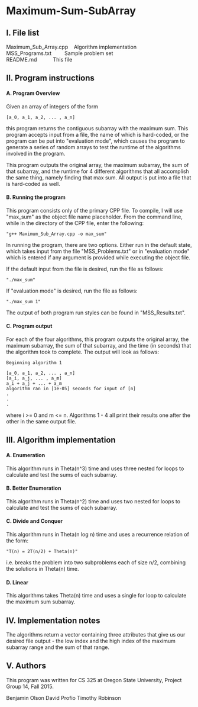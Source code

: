 # Maximum-Sum-SubArray
## I. File list
Maximum_Sub_Array.cpp&nbsp;&nbsp;&nbsp;&nbsp;Algorithm implementation<br />
MSS_Programs.txt&nbsp;&nbsp;&nbsp;&nbsp;&nbsp;&nbsp;&nbsp;&nbsp;&nbsp;Sample problem set <br />
README.md&nbsp;&nbsp;&nbsp;&nbsp;&nbsp;&nbsp;&nbsp;&nbsp;&nbsp;&nbsp;&nbsp;This file<br />


## II. Program instructions

#### A. Program Overview

Given an array of integers of the form

	[a_0, a_1, a_2, ... , a_n]

this program returns the contiguous subarray with the maximum sum. This program
accepts input from a file, the name of which is hard-coded, or the program can 
be put into "evaluation mode", which causes the program to generate a series 
of random arrays to test the runtime of the algorithms involved in the program.

This program outputs the original array, the maximum subarray, the sum of that
subarray, and the runtime for 4 different algorithms that all accomplish the
same thing, namely finding that max sum. All output is put into a file that
is hard-coded as well.

#### B. Running the program

This program consists only of the primary CPP file. To compile, I will use
"max_sum" as the object file name placeholder. From the command line, while in
the directory of the CPP file, enter the following:

	"g++ Maximum_Sub_Array.cpp -o max_sum"

In running the program, there are two options. Either run in the default state,
which takes input from the file "MSS_Problems.txt" or in "evaluation mode" 
which is entered if any argument is provided while executing the object file.

If the default input from the file is desired, run the file as follows:

	"./max_sum"

If "evaluation mode" is desired, run the file as follows:

	"./max_sum 1"

The output of both program run styles can be found in "MSS_Results.txt".

#### C. Program output

For each of the four algorithms, this program outputs the original array, the
maximum subarray, the sum of that subarray, and the time (in seconds) that the
algorithm took to complete. The output will look as follows:

	Beginning algorithm 1

	[a_0, a_1, a_2, ... , a_n]
	[a_i, a_j, ... , a_m]
	a_i + a_j + ... + a_m
	algorithm ran in [1e-05] seconds for input of [n]
	.
	.
	.

where i >= 0 and m <= n. Algorithms 1 - 4 all print their results one
after the other in the same output file.


## III. Algorithm implementation

#### A. Enumeration

This algorithm runs in Theta(n^3) time and uses three nested for loops to
calculate and test the sums of each subarray.

#### B. Better Enumeration

This algorithm runs in Theta(n^2) time and uses two nested for loops to
calculate and test the sums of each subarray.

#### C. Divide and Conquer

This algorithm runs in Theta(n log n) time and uses a recurrence relation of
the form:
	
	"T(n) = 2T(n/2) + Theta(n)"

i.e. breaks the problem into two subproblems each of size n/2, combining the
solutions in Theta(n) time.

#### D. Linear

This algorithms takes Theta(n) time and uses a single for loop to calculate the
maximum sum subarray.


## IV. Implementation notes

The algorithms return a vector containing three attributes that give us our 
desired file output - the low index and the high index of the maximum subarray
range and the sum of that range.


## V. Authors

This program was written for CS 325 at Oregon State University, Project Group 
14, Fall 2015.

Benjamin Olson
David Profio
Timothy Robinson
